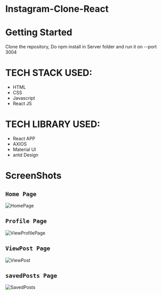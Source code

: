 # Instagram-Clone-React

# Getting Started
  Clone the repository, Do npm install in Server folder and run it on --port 3004 

# TECH STACK USED:
   * HTML
   * CSS
   * Javascript
   * React JS

# TECH LIBRARY USED:
   * React APP
   * AXIOS
   * Material UI
   * antd Design
   
# ScreenShots

## `Home Page`
![HomePage](https://user-images.githubusercontent.com/44022316/100494536-bea86980-3168-11eb-81a1-0b160d811e1d.png)

## `Profile Page`
![ViewProfilePage](https://user-images.githubusercontent.com/44022316/100494659-a71db080-3169-11eb-950f-7fdfd32f12b9.png)

## `ViewPost Page`
![ViewPost](https://user-images.githubusercontent.com/44022316/100494670-dfbd8a00-3169-11eb-8793-0c161e0a6f35.png)

## `savedPosts Page`
![SavedPosts](https://user-images.githubusercontent.com/44022316/100494692-04196680-316a-11eb-8d5b-83f43a7c852e.png)


